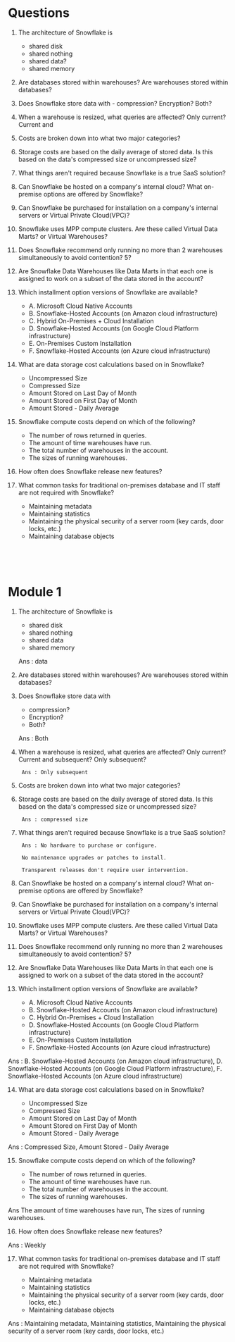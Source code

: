 # Questions

1. The architecture of Snowflake is

   - shared disk
   - shared nothing
   - shared data?
   - shared memory

2. Are databases stored within warehouses? Are warehouses stored within databases?

3. Does Snowflake store data with - compression? Encryption? Both?

4. When a warehouse is resized, what queries are affected? Only current? Current and

5. Costs are broken down into what two major categories?

6. Storage costs are based on the daily average of stored data. Is this based on the data's compressed size or uncompressed size?

7. What things aren't required because Snowflake is a true SaaS solution?

8. Can Snowflake be hosted on a company's internal cloud? What on-premise options are offered by Snowflake?

9. Can Snowflake be purchased for installation on a company's internal servers or Virtual Private Cloud(VPC)?

10. Snowflake uses MPP compute clusters. Are these called Virtual Data Marts? or Virtual Warehouses?

11. Does Snowflake recommend only running no more than 2 warehouses simultaneously to avoid contention? 5?

12. Are Snowflake Data Warehouses like Data Marts in that each one is assigned to work on a subset of the data stored in the account?

13. Which installment option versions of Snowflake are available?

    - A. Microsoft Cloud Native Accounts
    - B. Snowflake-Hosted Accounts (on Amazon cloud infrastructure)
    - C. Hybrid On-Premises + Cloud Installation
    - D. Snowflake-Hosted Accounts (on Google Cloud Platform infrastructure)
    - E. On-Premises Custom Installation
    - F. Snowflake-Hosted Accounts (on Azure cloud infrastructure)

14. What are data storage cost calculations based on in Snowflake?

    - Uncompressed Size
    - Compressed Size
    - Amount Stored on Last Day of Month
    - Amount Stored on First Day of Month
    - Amount Stored - Daily Average

15. Snowflake compute costs depend on which of the following?

    - The number of rows returned in queries.
    - The amount of time warehouses have run.
    - The total number of warehouses in the account.
    - The sizes of running warehouses.

16. How often does Snowflake release new features?

17. What common tasks for traditional on-premises database and IT staff are not required with Snowflake?

    - Maintaining metadata
    - Maintaining statistics
    - Maintaining the physical security of a server room (key cards, door locks, etc.)
    - Maintaining database objects

&nbsp;

&nbsp;

# Module 1

1. The architecture of Snowflake is

    - shared disk
    - shared nothing
    - shared data
    - shared memory

    Ans : data

2. Are databases stored within warehouses? Are warehouses stored within databases?

3. Does Snowflake store data with

    - compression?
    - Encryption?
    - Both?

    Ans : Both

4. When a warehouse is resized, what queries are affected? Only current? Current and
    subsequent? Only subsequent?

        Ans : Only subsequent

5. Costs are broken down into what two major categories?

6. Storage costs are based on the daily average of stored data. Is this based on the data's compressed size or uncompressed size?

        Ans : compressed size

7. What things aren't required because Snowflake is a true SaaS solution?

        Ans : No hardware to purchase or configure.

        No maintenance upgrades or patches to install.

        Transparent releases don't require user intervention.

8. Can Snowflake be hosted on a company's internal cloud? What on-premise options are offered by Snowflake?

9. Can Snowflake be purchased for installation on a company's internal servers or Virtual Private Cloud(VPC)?

10. Snowflake uses MPP compute clusters. Are these called Virtual Data Marts? or Virtual Warehouses?

11. Does Snowflake recommend only running no more than 2 warehouses simultaneously to avoid contention? 5?

12. Are Snowflake Data Warehouses like Data Marts in that each one is assigned to work on a subset of the data stored in the account?

13. Which installment option versions of Snowflake are available?

    - A. Microsoft Cloud Native Accounts
    - B. Snowflake-Hosted Accounts (on Amazon cloud infrastructure)
    - C. Hybrid On-Premises + Cloud Installation
    - D. Snowflake-Hosted Accounts (on Google Cloud Platform infrastructure)
    - E. On-Premises Custom Installation
    - F. Snowflake-Hosted Accounts (on Azure cloud infrastructure)

Ans : B. Snowflake-Hosted Accounts (on Amazon cloud infrastructure), D. Snowflake-Hosted Accounts (on Google Cloud Platform infrastructure), F. Snowflake-Hosted Accounts (on Azure cloud infrastructure)

14. What are data storage cost calculations based on in Snowflake?

    - Uncompressed Size
    - Compressed Size
    - Amount Stored on Last Day of Month
    - Amount Stored on First Day of Month
    - Amount Stored - Daily Average

Ans : Compressed Size, Amount Stored - Daily Average

15. Snowflake compute costs depend on which of the following?

    - The number of rows returned in queries.
    - The amount of time warehouses have run.
    - The total number of warehouses in the account.
    - The sizes of running warehouses.

Ans The amount of time warehouses have run, The sizes of running warehouses.

16. How often does Snowflake release new features?

Ans : Weekly

17. What common tasks for traditional on-premises database and IT staff are not required with Snowflake?

    - Maintaining metadata
    - Maintaining statistics
    - Maintaining the physical security of a server room (key cards, door locks, etc.)
    - Maintaining database objects

Ans : Maintaining metadata, Maintaining statistics, Maintaining the physical security of a server room (key cards, door locks, etc.)
